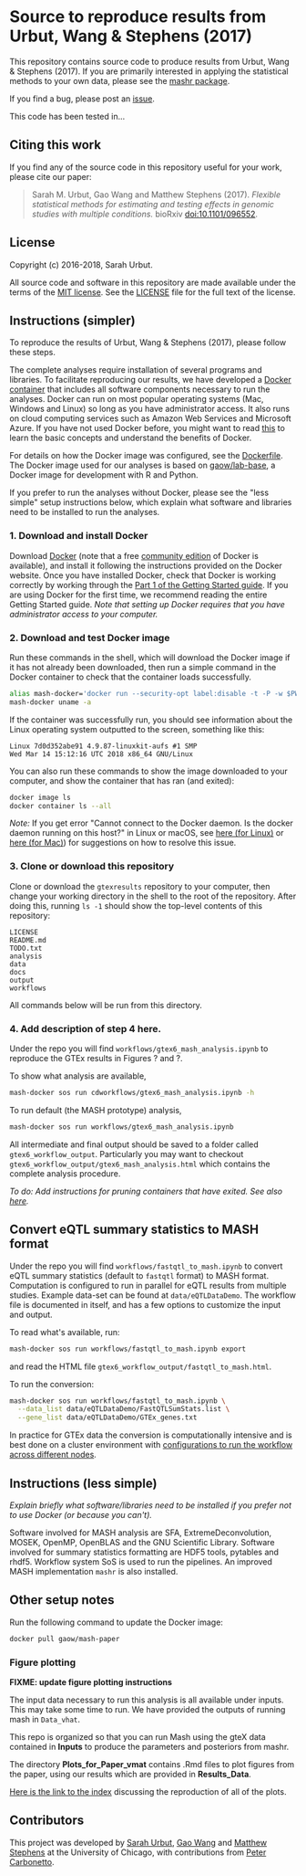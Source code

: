 # Source to reproduce results from Urbut, Wang & Stephens (2017)

This repository contains source code to produce results from Urbut,
Wang & Stephens (2017). If you are primarily interested in applying
the statistical methods to your own data, please see the
[mashr package](https://github.com/stephenslab/mashr).

If you find a bug, please post an
[issue](https://github.com/stephenslab/gtexresults/issues).

This code has been tested in...

## Citing this work

If you find any of the source code in this repository useful for your
work, please cite our paper:

> Sarah M. Urbut, Gao Wang and Matthew Stephens (2017). *Flexible
> statistical methods for estimating and testing effects in genomic
> studies with multiple conditions.* bioRxiv
> [doi:10.1101/096552](http://dx.doi.org/10.1101/096552).

## License

Copyright (c) 2016-2018, Sarah Urbut.

All source code and software in this repository are made available
under the terms of the
[MIT license](https://opensource.org/licenses/mit-license.html). See
the [LICENSE](LICENSE) file for the full text of the license.

## Instructions (simpler)

To reproduce the results of Urbut, Wang & Stephens (2017), please
follow these steps.

The complete analyses require installation of several programs and
libraries. To facilitate reproducing our results, we have developed a
[Docker container](https://hub.docker.com/r/gaow/mash-paper) that
includes all software components necessary to run the analyses. Docker
can run on most popular operating systems (Mac, Windows and Linux) so
long as you have administrator access. It also runs on cloud computing
services such as Amazon Web Services and Microsoft Azure. If you have
not used Docker before, you might want to read
[this](https://docs.docker.com/engine/docker-overview) to learn the
basic concepts and understand the benefits of Docker.

For details on how the Docker image was configured, see the
[Dockerfile](workflows/Dockerfile). The Docker image used for our
analyses is based on
[gaow/lab-base](https://hub.docker.com/r/gaow/lab-base), a Docker
image for development with R and Python.

If you prefer to run the analyses without Docker, please see the "less
simple" setup instructions below, which explain what software and
libraries need to be installed to run the analyses.

### 1. Download and install Docker

Download [Docker](https://docs.docker.com/install) (note that a
free [community edition](https://www.docker.com/community-edition) of
Docker is available), and install it following the instructions
provided on the Docker website. Once you have installed Docker, check
that Docker is working correctly by working through the
[Part 1 of the Getting Started guide](https://docs.docker.com/get-started). If
you are using Docker for the first time, we recommend reading the
entire Getting Started guide. *Note that setting up Docker requires
that you have administrator access to your computer.*

### 2. Download and test Docker image

Run these commands in the shell, which will download the Docker
image if it has not already been downloaded, then run a simple command
in the Docker container to check that the container loads
successfully.

```bash
alias mash-docker='docker run --security-opt label:disable -t -P -w $PWD -u $UID:${GROUPS[0]} -v $USER:/home/docker -v /tmp:/tmp -v $PWD:$PWD gaow/mash-paper'
mash-docker uname -a
```

If the container was successfully run, you should see information
about the Linux operating system outputted to the screen, something
like this:

```
Linux 7d0d352abe91 4.9.87-linuxkit-aufs #1 SMP
Wed Mar 14 15:12:16 UTC 2018 x86_64 GNU/Linux
```

You can also run these commands to show the image downloaded to your
computer, and show the container that has ran (and exited):

```bash
docker image ls
docker container ls --all
```

*Note:* If you get error "Cannot connect to the Docker daemon. Is the
docker daemon running on this host?" in Linux or macOS, see
[here (for Linux)](https://askubuntu.com/questions/477551/how-can-i-use-docker-without-sudo)
or [here (for Mac)](https://github.com/wodby/docker4drupal/issues/15)) for
suggestions on how to resolve this issue.

### 3. Clone or download this repository

Clone or download the `gtexresults` repository to your computer, then
change your working directory in the shell to the root of the
repository. After doing this, running `ls -1` should show the
top-level contents of this repository:

```
LICENSE
README.md
TODO.txt
analysis
data
docs
output
workflows
```

All commands below will be run from this directory.

### 4. Add description of step 4 here.

Under the repo you will find `workflows/gtex6_mash_analysis.ipynb` 
to reproduce the GTEx results in Figures ? and ?.

To show what analysis are available,

```bash
mash-docker sos run cdworkflows/gtex6_mash_analysis.ipynb -h
```

To run default (the MASH prototype) analysis,

```bash
mash-docker sos run workflows/gtex6_mash_analysis.ipynb
```

All intermediate and final output should be saved to a folder called
`gtex6_workflow_output`. Particularly you may want to checkout
`gtex6_workflow_output/gtex6_mash_analysis.html` which contains the
complete analysis procedure.

*To do: Add instructions for pruning containers that have exited. See
 also
 [here](https://stackoverflow.com/questions/17014263/should-i-be-concerned-about-excess-non-running-docker-containers).*

## Convert eQTL summary statistics to MASH format

Under the repo you will find `workflows/fastqtl_to_mash.ipynb` to
convert eQTL summary statistics (default to `fastqtl` format) to MASH
format.  Computation is configured to run in parallel for eQTL results
from multiple studies. Example data-set can be found at
`data/eQTLDataDemo`. The workflow file is documented in itself, and
has a few options to customize the input and output.

To read what's available, run:

```bash
mash-docker sos run workflows/fastqtl_to_mash.ipynb export
```

and read the HTML file `gtex6_workflow_output/fastqtl_to_mash.html`.

To run the conversion:

```bash
mash-docker sos run workflows/fastqtl_to_mash.ipynb \
  --data_list data/eQTLDataDemo/FastQTLSumStats.list \
  --gene_list data/eQTLDataDemo/GTEx_genes.txt
```

In practice for GTEx data the conversion is computationally intensive
and is best done on a cluster environment with
[configurations to run the workflow across different nodes](https://vatlab.github.io/sos-docs/doc/documentation/Remote_Execution.html).

## Instructions (less simple)

*Explain briefly what software/libraries need to be installed if you
prefer not to use Docker (or because you can't).*

Software involved for MASH analysis are SFA, ExtremeDeconvolution,
MOSEK, OpenMP, OpenBLAS and the GNU Scientific Library. Software
involved for summary statistics formatting are HDF5 tools, pytables
and rhdf5. Workflow system SoS is used to run the pipelines.  An
improved MASH implementation `mashr` is also installed.

## Other setup notes

Run the following command to update the Docker image:

```bash
docker pull gaow/mash-paper
```

### Figure plotting

**FIXME: update figure plotting instructions**

The input data necessary to run this analysis is
all available under inputs. This may take some time to run.
We have provided
the outputs of running mash in `Data_vhat`.

This repo is organized so that you can run Mash using the gteX data
contained in **Inputs** to produce the parameters and posteriors from
mashr.

The directory **Plots_for_Paper_vmat** contains .Rmd files to plot figures from the paper,
using our results which are provided in **Results_Data**. 

[Here is the link to the index](https://stephenslab.github.io/gtexresults_mash)
discussing the reproduction of all of the plots.

## Contributors

This project was developed by
[Sarah Urbut](https://github.com/surbut),
[Gao Wang](https://github.com/gaow) and
[Matthew Stephens](stephenslab.uchicago.edu) at the University of
Chicago, with contributions from [Peter Carbonetto](http://pcarbo.github.io).
